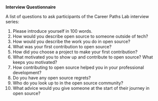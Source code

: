 **Interview Questionnaire**

A list of questions to ask participants of the Career Paths Lab interview series: 

1. Please introduce yourself in 100 words.
2. How would you describe open source to someone outside of tech?
3. How would you describe the work you do in open source?
4. What was your first contribution to open source?
5. How did you choose a project to make your first contribution?
6. What motivated you to show up and contribute to open source? What keeps you motivated?
7. How contributing to open source helped you in your professional development?
8. Do you have any open source regrets?
9. Who do you look up to in the open source community?
10. What advice would you give someone at the start of their journey in open source?
